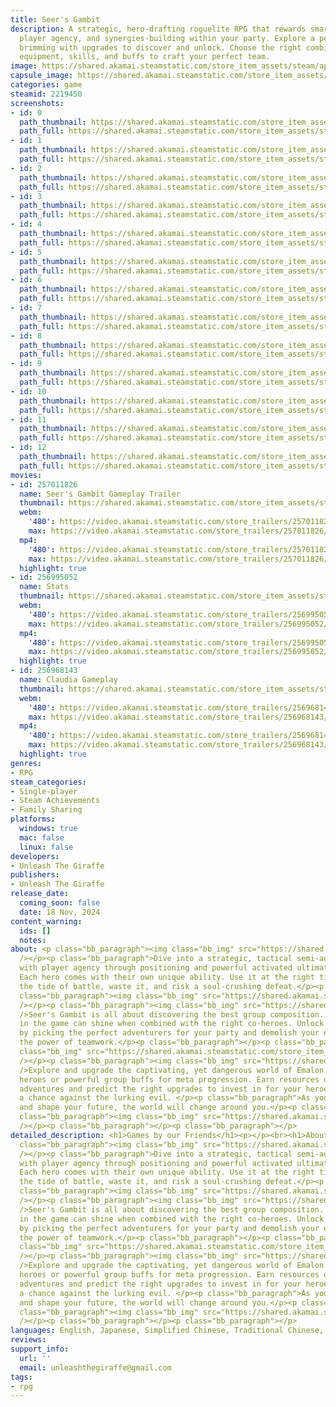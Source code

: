 ```yaml
---
title: Seer's Gambit
description: A strategic, hero-drafting roguelite RPG that rewards smart positioning,
  player agency, and synergies-building within your party. Explore a perilous world
  brimming with upgrades to discover and unlock. Choose the right combination of heroes,
  equipment, skills, and buffs to craft your perfect team.
image: https://shared.akamai.steamstatic.com/store_item_assets/steam/apps/2219450/header.jpg?t=1732698031
capsule_image: https://shared.akamai.steamstatic.com/store_item_assets/steam/apps/2219450/capsule_231x87.jpg?t=1732698031
categories: game
steamid: 2219450
screenshots:
- id: 0
  path_thumbnail: https://shared.akamai.steamstatic.com/store_item_assets/steam/apps/2219450/ss_579397b892b65a2cda7cd94e2e3fb2f285dffe4a.600x338.jpg?t=1732698031
  path_full: https://shared.akamai.steamstatic.com/store_item_assets/steam/apps/2219450/ss_579397b892b65a2cda7cd94e2e3fb2f285dffe4a.1920x1080.jpg?t=1732698031
- id: 1
  path_thumbnail: https://shared.akamai.steamstatic.com/store_item_assets/steam/apps/2219450/ss_e2e8011e55c8d5c15648b79ae6750eb818b57da8.600x338.jpg?t=1732698031
  path_full: https://shared.akamai.steamstatic.com/store_item_assets/steam/apps/2219450/ss_e2e8011e55c8d5c15648b79ae6750eb818b57da8.1920x1080.jpg?t=1732698031
- id: 2
  path_thumbnail: https://shared.akamai.steamstatic.com/store_item_assets/steam/apps/2219450/ss_9ea38b68d2fccd121b21d560c84a07c676a23595.600x338.jpg?t=1732698031
  path_full: https://shared.akamai.steamstatic.com/store_item_assets/steam/apps/2219450/ss_9ea38b68d2fccd121b21d560c84a07c676a23595.1920x1080.jpg?t=1732698031
- id: 3
  path_thumbnail: https://shared.akamai.steamstatic.com/store_item_assets/steam/apps/2219450/ss_7cd70f5d6b69ee11ba23122ab5ffbe477365a439.600x338.jpg?t=1732698031
  path_full: https://shared.akamai.steamstatic.com/store_item_assets/steam/apps/2219450/ss_7cd70f5d6b69ee11ba23122ab5ffbe477365a439.1920x1080.jpg?t=1732698031
- id: 4
  path_thumbnail: https://shared.akamai.steamstatic.com/store_item_assets/steam/apps/2219450/ss_4e7786b57940888dee38baf3f3c8d7b0a217514d.600x338.jpg?t=1732698031
  path_full: https://shared.akamai.steamstatic.com/store_item_assets/steam/apps/2219450/ss_4e7786b57940888dee38baf3f3c8d7b0a217514d.1920x1080.jpg?t=1732698031
- id: 5
  path_thumbnail: https://shared.akamai.steamstatic.com/store_item_assets/steam/apps/2219450/ss_f2da0ff873f6b866af7d3d3e8774227573b07976.600x338.jpg?t=1732698031
  path_full: https://shared.akamai.steamstatic.com/store_item_assets/steam/apps/2219450/ss_f2da0ff873f6b866af7d3d3e8774227573b07976.1920x1080.jpg?t=1732698031
- id: 6
  path_thumbnail: https://shared.akamai.steamstatic.com/store_item_assets/steam/apps/2219450/ss_445d021285c9cff64d2b7b3986bd8b44303412e4.600x338.jpg?t=1732698031
  path_full: https://shared.akamai.steamstatic.com/store_item_assets/steam/apps/2219450/ss_445d021285c9cff64d2b7b3986bd8b44303412e4.1920x1080.jpg?t=1732698031
- id: 7
  path_thumbnail: https://shared.akamai.steamstatic.com/store_item_assets/steam/apps/2219450/ss_eb69fbe7ec14bf0ef15d259197274560c0997ba5.600x338.jpg?t=1732698031
  path_full: https://shared.akamai.steamstatic.com/store_item_assets/steam/apps/2219450/ss_eb69fbe7ec14bf0ef15d259197274560c0997ba5.1920x1080.jpg?t=1732698031
- id: 8
  path_thumbnail: https://shared.akamai.steamstatic.com/store_item_assets/steam/apps/2219450/ss_ca7e340e21e5fdf372e0c33455ff12144a6f9c4a.600x338.jpg?t=1732698031
  path_full: https://shared.akamai.steamstatic.com/store_item_assets/steam/apps/2219450/ss_ca7e340e21e5fdf372e0c33455ff12144a6f9c4a.1920x1080.jpg?t=1732698031
- id: 9
  path_thumbnail: https://shared.akamai.steamstatic.com/store_item_assets/steam/apps/2219450/ss_ed3827cd70cf109659f50e62a417e5bfa52e8350.600x338.jpg?t=1732698031
  path_full: https://shared.akamai.steamstatic.com/store_item_assets/steam/apps/2219450/ss_ed3827cd70cf109659f50e62a417e5bfa52e8350.1920x1080.jpg?t=1732698031
- id: 10
  path_thumbnail: https://shared.akamai.steamstatic.com/store_item_assets/steam/apps/2219450/ss_3cdd68f94df4e8c7223689a03bba0e2a0dd36c78.600x338.jpg?t=1732698031
  path_full: https://shared.akamai.steamstatic.com/store_item_assets/steam/apps/2219450/ss_3cdd68f94df4e8c7223689a03bba0e2a0dd36c78.1920x1080.jpg?t=1732698031
- id: 11
  path_thumbnail: https://shared.akamai.steamstatic.com/store_item_assets/steam/apps/2219450/ss_af01c9273c62330f09bcfdd25f17add461d14507.600x338.jpg?t=1732698031
  path_full: https://shared.akamai.steamstatic.com/store_item_assets/steam/apps/2219450/ss_af01c9273c62330f09bcfdd25f17add461d14507.1920x1080.jpg?t=1732698031
- id: 12
  path_thumbnail: https://shared.akamai.steamstatic.com/store_item_assets/steam/apps/2219450/ss_143a203b89c5774ccb80c534f11aff55ce5ff7a7.600x338.jpg?t=1732698031
  path_full: https://shared.akamai.steamstatic.com/store_item_assets/steam/apps/2219450/ss_143a203b89c5774ccb80c534f11aff55ce5ff7a7.1920x1080.jpg?t=1732698031
movies:
- id: 257011826
  name: Seer's Gambit Gameplay Trailer
  thumbnail: https://shared.akamai.steamstatic.com/store_item_assets/steam/apps/257011826/movie.293x165.jpg?t=1711637971
  webm:
    '480': https://video.akamai.steamstatic.com/store_trailers/257011826/movie480_vp9.webm?t=1711637971
    max: https://video.akamai.steamstatic.com/store_trailers/257011826/movie_max_vp9.webm?t=1711637971
  mp4:
    '480': https://video.akamai.steamstatic.com/store_trailers/257011826/movie480.mp4?t=1711637971
    max: https://video.akamai.steamstatic.com/store_trailers/257011826/movie_max.mp4?t=1711637971
  highlight: true
- id: 256995052
  name: Stats
  thumbnail: https://shared.akamai.steamstatic.com/store_item_assets/steam/apps/256995052/movie.293x165.jpg?t=1705663311
  webm:
    '480': https://video.akamai.steamstatic.com/store_trailers/256995052/movie480_vp9.webm?t=1705663311
    max: https://video.akamai.steamstatic.com/store_trailers/256995052/movie_max_vp9.webm?t=1705663311
  mp4:
    '480': https://video.akamai.steamstatic.com/store_trailers/256995052/movie480.mp4?t=1705663311
    max: https://video.akamai.steamstatic.com/store_trailers/256995052/movie_max.mp4?t=1705663311
  highlight: true
- id: 256968143
  name: Claudia Gameplay
  thumbnail: https://shared.akamai.steamstatic.com/store_item_assets/steam/apps/256968143/movie.293x165.jpg?t=1694030223
  webm:
    '480': https://video.akamai.steamstatic.com/store_trailers/256968143/movie480_vp9.webm?t=1694030223
    max: https://video.akamai.steamstatic.com/store_trailers/256968143/movie_max_vp9.webm?t=1694030223
  mp4:
    '480': https://video.akamai.steamstatic.com/store_trailers/256968143/movie480.mp4?t=1694030223
    max: https://video.akamai.steamstatic.com/store_trailers/256968143/movie_max.mp4?t=1694030223
  highlight: true
genres:
- RPG
steam_categories:
- Single-player
- Steam Achievements
- Family Sharing
platforms:
  windows: true
  mac: false
  linux: false
developers:
- Unleash The Giraffe
publishers:
- Unleash The Giraffe
release_date:
  coming_soon: false
  date: 18 Nov, 2024
content_warning:
  ids: []
  notes:
about: <p class="bb_paragraph"><img class="bb_img" src="https://shared.akamai.steamstatic.com/store_item_assets/steam/apps/2219450/extras/Feature_Headline1.png?t=1732698031"
  /></p><p class="bb_paragraph">Dive into a strategic, tactical semi-auto battler
  with player agency through positioning and powerful activated ultimate abilities.
  Each hero comes with their own unique ability. Use it at the right time to turn
  the tide of battle, waste it, and risk a soul-crushing defeat.</p><p class="bb_paragraph"></p><p
  class="bb_paragraph"><img class="bb_img" src="https://shared.akamai.steamstatic.com/store_item_assets/steam/apps/2219450/extras/gold_framed_combat_3.gif?t=1732698031"
  /></p><p class="bb_paragraph"><img class="bb_img" src="https://shared.akamai.steamstatic.com/store_item_assets/steam/apps/2219450/extras/Feature_Headline3.png?t=1732698031"
  />Seer's Gambit is all about discovering the best group composition. Every character
  in the game can shine when combined with the right co-heroes. Unlock powerful combos
  by picking the perfect adventurers for your party and demolish your enemies with
  the power of teamwork.</p><p class="bb_paragraph"></p><p class="bb_paragraph"><img
  class="bb_img" src="https://shared.akamai.steamstatic.com/store_item_assets/steam/apps/2219450/extras/framedsynergiessidebyside.gif?t=1732698031"
  /></p><p class="bb_paragraph"><img class="bb_img" src="https://shared.akamai.steamstatic.com/store_item_assets/steam/apps/2219450/extras/Feature_Headline2.png?t=1732698031"
  />Explore and upgrade the captivating, yet dangerous world of Emalon to unlock new
  heroes or powerful group buffs for meta progression. Earn resources during your
  adventures and predict the right upgrades to invest in for your heroes to stand
  a chance against the lurking evil. </p><p class="bb_paragraph">As you explore, progress
  and shape your future, the world will change around you.</p><p class="bb_paragraph"></p><p
  class="bb_paragraph"><img class="bb_img" src="https://shared.akamai.steamstatic.com/store_item_assets/steam/apps/2219450/extras/framed_exploration_gif_with_steam_background.gif?t=1732698031"
  /></p><p class="bb_paragraph"></p><p class="bb_paragraph"></p>
detailed_description: <h1>Games by our Friends</h1><p></p><br><h1>About the Game</h1><p
  class="bb_paragraph"><img class="bb_img" src="https://shared.akamai.steamstatic.com/store_item_assets/steam/apps/2219450/extras/Feature_Headline1.png?t=1732698031"
  /></p><p class="bb_paragraph">Dive into a strategic, tactical semi-auto battler
  with player agency through positioning and powerful activated ultimate abilities.
  Each hero comes with their own unique ability. Use it at the right time to turn
  the tide of battle, waste it, and risk a soul-crushing defeat.</p><p class="bb_paragraph"></p><p
  class="bb_paragraph"><img class="bb_img" src="https://shared.akamai.steamstatic.com/store_item_assets/steam/apps/2219450/extras/gold_framed_combat_3.gif?t=1732698031"
  /></p><p class="bb_paragraph"><img class="bb_img" src="https://shared.akamai.steamstatic.com/store_item_assets/steam/apps/2219450/extras/Feature_Headline3.png?t=1732698031"
  />Seer's Gambit is all about discovering the best group composition. Every character
  in the game can shine when combined with the right co-heroes. Unlock powerful combos
  by picking the perfect adventurers for your party and demolish your enemies with
  the power of teamwork.</p><p class="bb_paragraph"></p><p class="bb_paragraph"><img
  class="bb_img" src="https://shared.akamai.steamstatic.com/store_item_assets/steam/apps/2219450/extras/framedsynergiessidebyside.gif?t=1732698031"
  /></p><p class="bb_paragraph"><img class="bb_img" src="https://shared.akamai.steamstatic.com/store_item_assets/steam/apps/2219450/extras/Feature_Headline2.png?t=1732698031"
  />Explore and upgrade the captivating, yet dangerous world of Emalon to unlock new
  heroes or powerful group buffs for meta progression. Earn resources during your
  adventures and predict the right upgrades to invest in for your heroes to stand
  a chance against the lurking evil. </p><p class="bb_paragraph">As you explore, progress
  and shape your future, the world will change around you.</p><p class="bb_paragraph"></p><p
  class="bb_paragraph"><img class="bb_img" src="https://shared.akamai.steamstatic.com/store_item_assets/steam/apps/2219450/extras/framed_exploration_gif_with_steam_background.gif?t=1732698031"
  /></p><p class="bb_paragraph"></p><p class="bb_paragraph"></p>
languages: English, Japanese, Simplified Chinese, Traditional Chinese, Korean
reviews:
support_info:
  url: ''
  email: unleashthegiraffe@gmail.com
tags:
- rpg
---
```

